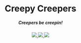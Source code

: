 <h1 align="center">Creepy Creepers</h1>  
<h5 align="center">Creepers be creepin!</h5>  

<p align="center">
<a href="https://www.curseforge.com/minecraft/mc-mods/creepy-creepers">
    <img src="https://cf.way2muchnoise.eu/versions/Minecraft_creepy-creepers_all.svg?badge_style=flat"/>
</a>

<a href="https://www.curseforge.com/minecraft/mc-mods/creepy-creepers">
    <img src="https://cf.way2muchnoise.eu/full_creepy-creepers_downloads.svg?badge_style=flat"/>
</a>

<a href="https://github.com/NertzhulDEV/creepy-creepers/commits/dev">
    <img src="https://img.shields.io/github/last-commit/NertzhulDEV/creepy-creepers?style=flat-square">
</a>  
</p>
